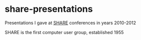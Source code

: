 # share-presentations
Presentations I gave at [SHARE](https://www.share.org/about) conferences in years 2010-2012

SHARE is the first computer user group, established 1955
